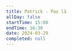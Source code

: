 ```yaml
---
title: Patrick - Pas là
allDay: false
startTime: 15:00
endTime: 16:30
date: 2024-03-29
completed: null
---
```

